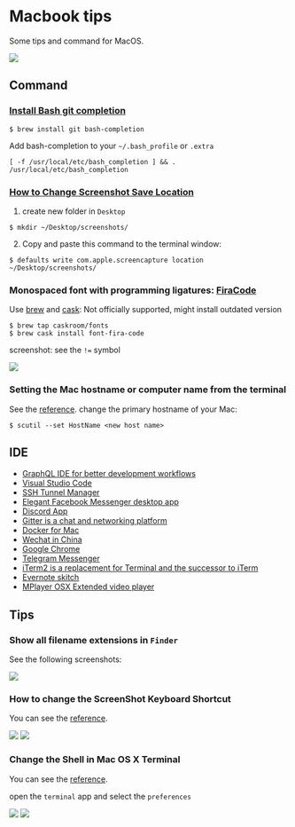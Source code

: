 # Macbook tips

Some tips and command for MacOS.

<img src="./images/macos.png">

## Command

### [Install Bash git completion](https://github.com/bobthecow/git-flow-completion/wiki/Install-Bash-git-completion)

```
$ brew install git bash-completion
```

Add bash-completion to your `~/.bash_profile` or `.extra`

```
[ -f /usr/local/etc/bash_completion ] && . /usr/local/etc/bash_completion
```

### [How to Change Screenshot Save Location](https://discussions.apple.com/docs/DOC-9081)

1. create new folder in `Desktop`

```
$ mkdir ~/Desktop/screenshots/
```

2. Copy and paste this command to the terminal window:

```
$ defaults write com.apple.screencapture location ~/Desktop/screenshots/
```

### Monospaced font with programming ligatures: [FiraCode](https://github.com/tonsky/FiraCode)

Use [brew](http://brew.sh/) and [cask](https://caskroom.github.io/): Not officially supported, might install outdated version

```
$ brew tap caskroom/fonts
$ brew cask install font-fira-code
```

screenshot: see the `!=` symbol

<img src="./images/firacode.png">

### Setting the Mac hostname or computer name from the terminal

See the [reference](https://knowledge.autodesk.com/support/smoke/learn-explore/caas/sfdcarticles/sfdcarticles/Setting-the-Mac-hostname-or-computer-name-from-the-terminal.html). change the primary hostname of your Mac:

```
$ scutil --set HostName <new host name>
```

## IDE

- [GraphQL IDE for better development workflows](https://github.com/prisma/graphql-playground)
- [Visual Studio Code](https://code.visualstudio.com)
- [SSH Tunnel Manager](https://www.tynsoe.org/v2/stm/)
- [Elegant Facebook Messenger desktop app](https://github.com/sindresorhus/caprine)
- [Discord App](https://discordapp.com/)
- [Gitter is a chat and networking platform](https://gitter.im/)
- [Docker for Mac](https://docs.docker.com/docker-for-mac/install/)
- [Wechat in China](https://www.wechat.com/en/)
- [Google Chrome](https://www.google.com/chrome/)
- [Telegram Messenger](https://telegram.org/)
- [iTerm2 is a replacement for Terminal and the successor to iTerm](https://www.iterm2.com/downloads.html)
- [Evernote skitch](https://evernote.com/intl/en/products/skitch)
- [MPlayer OSX Extended video player](https://github.com/sttz/MPlayer-OSX-Extended)

## Tips

### Show all filename extensions in `Finder`

See the following screenshots:

<img src="./images/finder.png">

### How to change the ScreenShot Keyboard Shortcut

You can see the [reference](https://www.wikihow.com/Change-the-Keyboard-Shortcut-for-a-Mac-Screenshot).

<img src="images/shortcut_001.png">

<img src="images/shortcut_002.png">

### Change the Shell in Mac OS X Terminal

You can see the [reference](http://osxdaily.com/2012/03/21/change-shell-mac-os-x/).

open the `terminal` app and select the `preferences`

<img src="./images/terminal_001.png">

<img src="./images/terminal_002.png">
